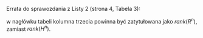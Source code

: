 Errata do sprawozdania z Listy 2 (strona 4, Tabela 3):

w nagłówku tabeli kolumna trzecia powinna być zatytułowana jako $rank(R^n)$, zamiast $rank(H^n)$.
